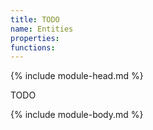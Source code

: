 ```yaml
---
title: TODO
name: Entities
properties:
functions:
---
```

{% include module-head.md %}

TODO

{% include module-body.md %}
